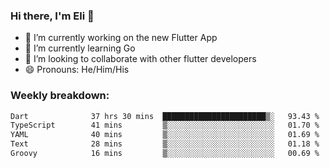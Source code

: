 ### Hi there, I'm Eli 👋
- 🔭 I’m currently working on the new Flutter App
- 🌱 I’m currently learning Go
- 🦄 I’m looking to collaborate with other flutter developers
- 😄 Pronouns: He/Him/His

### Weekly breakdown:
<!--START_SECTION:waka-->

```txt
Dart              37 hrs 30 mins  ███████████████████████▒░   93.43 %
TypeScript        41 mins         ▒░░░░░░░░░░░░░░░░░░░░░░░░   01.70 %
YAML              40 mins         ▒░░░░░░░░░░░░░░░░░░░░░░░░   01.69 %
Text              28 mins         ▒░░░░░░░░░░░░░░░░░░░░░░░░   01.18 %
Groovy            16 mins         ▒░░░░░░░░░░░░░░░░░░░░░░░░   00.69 %
```

<!--END_SECTION:waka-->

